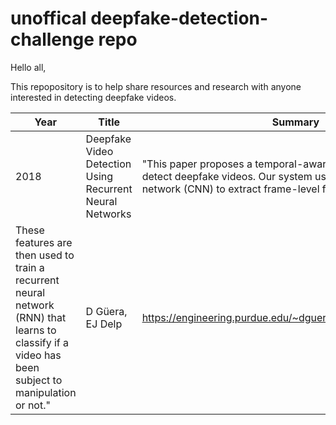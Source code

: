 # unoffical deepfake-detection-challenge repo

Hello all, 

This repopository is to help share resources and research with anyone interested in detecting deepfake videos.



| Year | Title | Summary | Author | Link |
| ---- | ----- | ------- | ------ | ---- |
| 2018 | Deepfake Video Detection Using Recurrent Neural Networks | "This paper proposes a temporal-aware pipeline to automatically detect deepfake videos. Our system uses a convolutional neural network (CNN) to extract frame-level features.
These features are then used to train a recurrent neural network (RNN) that learns to classify if a video has been subject to manipulation or not." | D Güera, EJ Delp | https://engineering.purdue.edu/~dgueraco/content/deepfake.pdf |